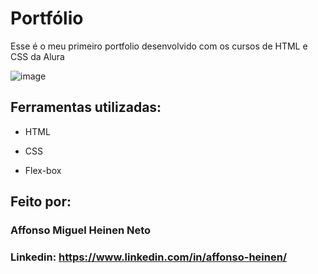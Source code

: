 # Portfólio
Esse é o meu primeiro portfolio desenvolvido com os cursos de HTML e CSS da Alura

![image](https://user-images.githubusercontent.com/77756047/211304452-220fedf0-f91b-490f-8a65-a60ce860bc5c.png)

## Ferramentas utilizadas:

* HTML

* CSS

* Flex-box

## Feito por:

### Affonso Miguel Heinen Neto

### Linkedin: https://www.linkedin.com/in/affonso-heinen/
